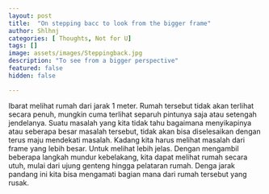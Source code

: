 ```yaml
---
layout: post
title:  "On stepping bacc to look from the bigger frame"
author: Shlhnj
categories: [ Thoughts, Not for U]
tags: []
image: assets/images/Steppingback.jpg
description: "To see from a bigger perspective"
featured: false
hidden: false

---
```


Ibarat melihat rumah dari jarak 1 meter. Rumah tersebut tidak akan terlihat secara penuh, mungkin cuma terlihat separuh pintunya saja atau setengah jendelanya. 
Suatu masalah yang kita tidak tahu bagaimana menyikapinya atau seberapa besar masalah tersebut, tidak akan bisa diselesaikan dengan terus maju mendekati masalah. Kadang kita harus melihat masalah dari frame yang lebih besar. Untuk melihat lebih jelas. Dengan mengambil beberapa langkah mundur kebelakang, kita dapat melihat rumah secara utuh, mulai dari ujung genteng hingga pelataran rumah. Denga jarak pandang ini kita bisa mengamati bagian mana dari rumah tersebut yang rusak.
